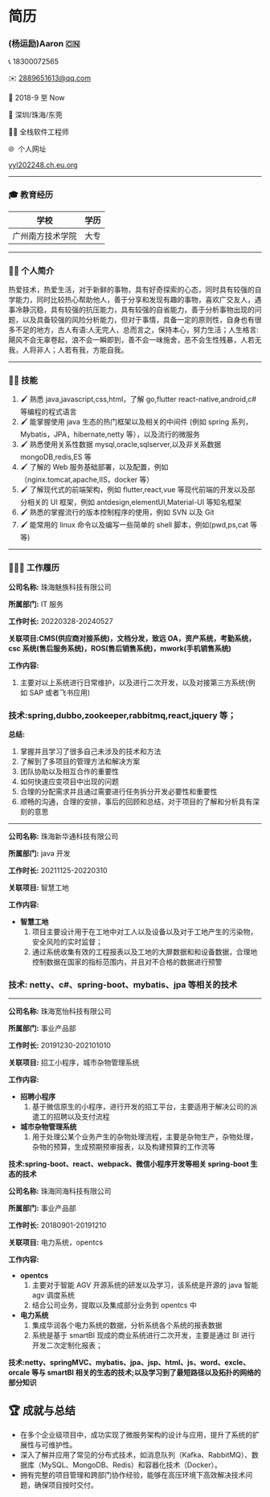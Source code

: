 # 简历

### (杨运励)Aaron 🇨🇳

📞 18300072565

✉️ 2889651613@qq.com

📜 2018-9 至 Now

📍 深圳/珠海/东莞

🧘🏻 全栈软件工程师

🌐  个人网址

[yyl202248.ch.eu.org](https://yyl202248.ch.eu.org/)

---

### 🎓 教育经历

| 学校             | 学历 |
| ---------------- | ---- |
| 广州南方技术学院 | 大专 |

---

### 🤵🏻 个人简介

热爱技术，热爱生活，对于新鲜的事物，具有好奇探索的心态，同时具有较强的自学能力，同时比较热心帮助他人，善于分享和发现有趣的事物，喜欢广交友人，遇事冷静沉稳，具有较强的抗压能力，具有较强的自省能力，善于分析事物出现的问题，以及具备较强的风险分析能力，但对于事情，具备一定的原则性，自身也有很多不足的地方，古人有语:人无完人，总而言之，保持本心，努力生活；人生格言:飓风不会无辜卷起，浪不会一瞬即到，善不会一味施舍，恶不会生性残暴，人若无我，人将非人；人若有我，方能自我。

---

### 🥷🏻 技能

1. 🖌️ 熟悉 java,javascript,css,html，了解 go,flutter react-native,android,c#等编程的程式语言
2. 🖌️ 能掌握使用 java 生态的热门框架以及相关的中间件 (例如 spring 系列，Mybatis，JPA，hibernate,netty 等），以及流行的微服务
3. 🖌️ 熟悉使用关系性数据 mysql,oracle,sqlserver,以及非关系数据 mongoDB,redis,ES 等
4. 🖌️ 了解的 Web 服务基础部署，以及配置，例如（nginx.tomcat,apache,IIS，docker 等）
5. 🖌️ 了解现代式的前端架构，例如 flutter,react,vue 等现代前端的开发以及部分相关的 UI 框架，例如 antdesign,elementUI,Material-UI 等知名框架
6. 🖌️ 熟悉的掌握流行的版本控制程序的使用，例如 SVN 以及 Git
7. 🖌️ 能常用的 linux 命令以及编写一些简单的 shell 脚本，例如(pwd,ps,cat 等等)

---

### 👨🏻‍💼 工作履历

**公司名称:** 珠海魅族科技有限公司

**所属部门:** IT 服务

**工作时长:** 20220328-20240527

**关联项目:CMS(供应商对接系统)，文档分发，致远 OA，资产系统，考勤系统，csc 系统(售后服务系统)，ROS(售后销售系统)，mwork(手机销售系统)**

**工作内容:**

1. 主要对以上系统进行日常维护，以及进行二次开发，以及对接第三方系统(例如 SAP 或者飞书应用)

### 技术:spring,dubbo,zookeeper,rabbitmq,react,jquery 等；

**总结:**

1. 掌握并且学习了很多自己未涉及的技术和方法
2. 了解到了多项目的管理方法和解决方案
3. 团队协助以及相互合作的重要性
4. 如何快速应变项目中出现的问题
5. 合理的分配需求并且通过需要进行任务拆分开发必要性和重要性
6. 顺畅的沟通，合理的安排，事后的回顾和总结，对于项目的了解和分析具有深刻的意思

---

**公司名称:** 珠海新华通科技有限公司

**所属部门:** java 开发

**工作时长:** 20211125-20220310

**关联项目:** 智慧工地

**工作内容:**

- **智慧工地**
  1. 项目主要设计用于在工地中对工人以及设备以及对于工地产生的污染物，安全风险的实时监督；
  2. 通过系统收集有效的工程报表以及工地的大屏数据和和设备数据，合理地控制数据在国家的指标范围内，并且对不合格的数据进行预警

### **技术: netty、c#、spring-boot、mybatis、jpa 等相关的技术**

---

**公司名称:** 珠海宽怡科技有限公司

**所属部门:** 事业产品部

**工作时长:** 20191230-202101010

**关联项目:** 招工小程序，城市杂物管理系统

**工作内容:**

- **招聘小程序**
  1. 基于微信原生的小程序，进行开发的招工平台，主要适用于解决公司的派遣工的招聘以及支付流程
- **城市杂物管理系统**
  1. 用于处理公某个业务产生的杂物处理流程，主要是杂物生产，杂物处理，杂物的预算，生成预期预审报表，以及构建预算的工作流等

**技术:spring-boot、react、webpack、微信小程序开发等相关 spring-boot 生态的技术**

**公司名称:** 珠海同海科技有限公司

**所属部门:** 事业产品部

**工作时长:** 20180901-20191210

**关联项目:** 电力系统，opentcs

**工作内容:**

- **opentcs**
  1. 主要对于智能 AGV 开源系统的研发以及学习，该系统是开源的 java 智能 agv 调度系统
  2. 结合公司业务，提取以及集成部分业务到 opentcs 中
- **电力系统**
  1. 集成华润各个电力系统的数据，分析系统各个系统的报表数据
  2. 系统是基于 smartBI 现成的商业系统进行二次开发，主要是通过 BI 进行开发二次定制化报表；

**技术:netty、springMVC、mybatis、jpa、jsp、html、js、word、excle、orcale 等与 smartBI 相关的生态的技术;以及学习到了最短路径以及拓扑的网络的部分知识**

## 🏆 成就与总结

- 在多个企业级项目中，成功实现了微服务架构的设计与应用，提升了系统的扩展性与可维护性。
- 深入了解并应用了常见的分布式技术，如消息队列（Kafka、RabbitMQ）、数据库（MySQL、MongoDB、Redis）和容器化技术（Docker）。
- 拥有完整的项目管理和跨部门协作经验，能够在高压环境下高效解决技术问题，确保项目按时交付。
